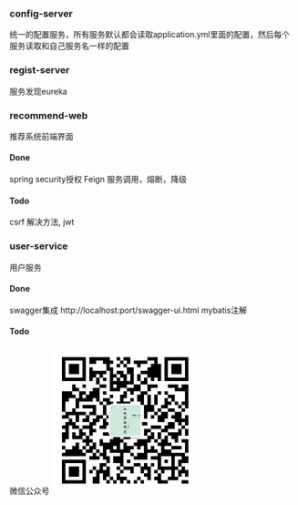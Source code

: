 
### config-server
统一的配置服务，所有服务默认都会读取application.yml里面的配置，然后每个服务读取和自己服务名一样的配置

### regist-server
服务发现eureka

### recommend-web
推荐系统前端界面
#### Done
spring security授权
Feign 服务调用，熔断，降级
#### Todo 
csrf 解决方法, jwt

### user-service
用户服务
#### Done
swagger集成 http://localhost:port/swagger-ui.html
mybatis注解
#### Todo



微信公众号
![image](../img/weixin.jpg)
